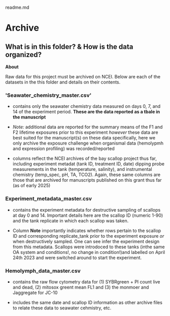 readme.md

# Archive

## What is in this folder? & How is the data organized?

**About**

Raw data for this project must be archived on NCEI. Below are each of the datasets in the this folder and details on their contents. 


### 'Seawater_chemistry_master.csv'

* contains only the seawater chemistry data measured on days 0, 7, and 14 of the experiment period. **These are the data reported as a tbale in the manuscript**

* *Note:* additional data are reported for the summary means of the F1 and F2 lifetime exposures prior to this experiment 
*however* these data are best suited for the manuscript(s) on these data specifically, here we only archive the exposure challenge 
when organismal data (hemolypmh and expression profiling) was recorded/reported

* columns reflect the NCEI archives of the bay scallop project thus far, including experiment metadat (tank ID, treatment ID, date) 
dipping probe measurements in the tank (temperature, salinity), and instrumental chemistry (temp_spec, pH, TA, TCO2). Again, these same columns 
are those that are archived for manuscripts published on this grant thus far (as of early 2025)


### Experiment_metadata_master.csv 

* contains the experiment metadata for destructive sampling of scallops at day 0 and 14. Important details here are the scallop ID (numeric 1-90) and the tank replicate 
in which each scallop was taken. 

* Column **Note** importantly indicates whether rows pertain to the scallop ID and corresponding replicate_tank prior to the experiment exposure *or* when destructively sampled. 
One can see infer the experiment design from this metadata. Scallops were introdoced to these tanks (inthe same OA system and conditions!, no change in condition!)and labelled on April 24th 2023
and were switched around to start the experiment. 


### Hemolymph_data_master.csv

* contains the raw flow cytometry data for (1) SYBRgreen + PI count live and dead, (2) mitosox greent mean FL1 and (3) the monmoer and Jaggregate for JC-10

* includes the same date and scallop ID information as other archive files to relate these data to seawater cehmistry, etc. 